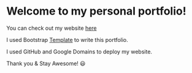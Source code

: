 # Welcome to my personal portfolio!

You can check out my website [here](https://temuulenab.com)

I used Bootstrap [Template](https://startbootstrap.com/theme/freelancer) to write this portfolio. 

I used GitHub and Google Domains to deploy my website.

Thank you & Stay Awesome! 😃
